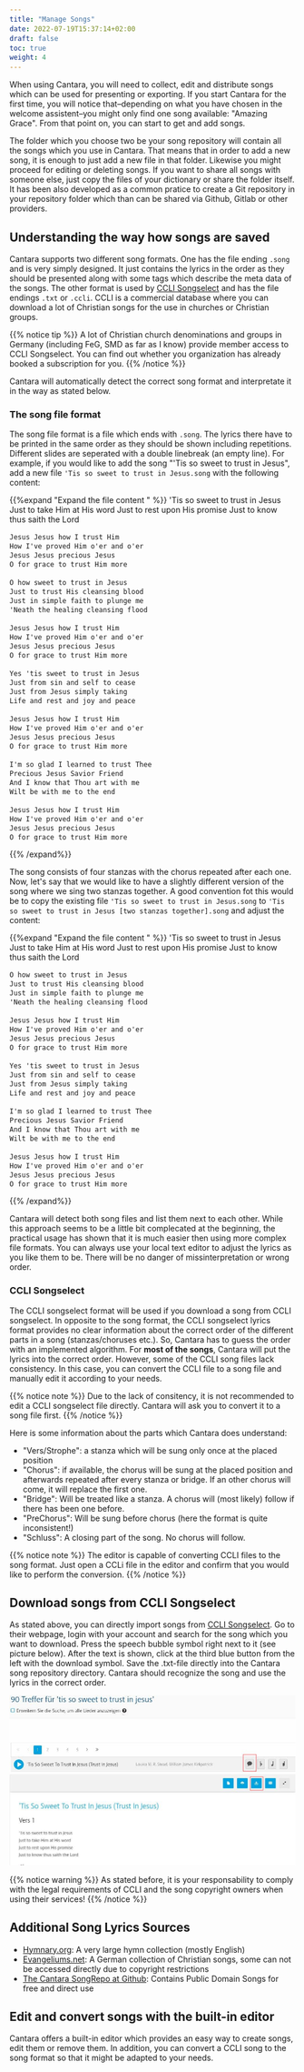 ```yaml
---
title: "Manage Songs"
date: 2022-07-19T15:37:14+02:00
draft: false
toc: true
weight: 4
---
```


When using Cantara, you will need to collect, edit and distribute songs which can be used for presenting or exporting. If you start Cantara for the first time, you will notice that–depending on what you have chosen in the welcome assistent–you might only find one song available: "Amazing Grace". From that point on, you can start to get and add songs.

The folder which you choose two be your song repository will contain all the songs which you use in Cantara. That means that in order to add a new song, it is enough to just add a new file in that folder. Likewise you might proceed for editing or deleting songs. If you want to share all songs with someone else, just copy the files of your dictionary or share the folder itself. 
It has been also developed as a common pratice to create a Git repository in your repository folder which than can be shared via Github, Gitlab or other providers. 

## Understanding the way how songs are saved

Cantara supports two different song formats. One has the file ending `.song` and is very simply designed. It just contains the lyrics in the order as they should be presented along with some tags which describe the meta data of the songs. The other format is used by [CCLI Songselect](https://songselect.ccli.com/) and has the file endings `.txt` or `.ccli`. CCLI is a commercial database where you can download a lot of Christian songs for the use in churches or Christian groups.

{{% notice tip %}}
A lot of Christian church denominations and groups in Germany (including FeG, SMD as far as I know) provide member access to CCLI Songselect. You can find out whether you organization has already booked a subscription for you.
{{% /notice %}}

Cantara will automatically detect the correct song format and interpretate it in the way as stated below.

### The song file format

The song file format is a file which ends with `.song`. The lyrics there have to be printed in the same order as they should be shown including repetitions. Different slides are seperated with a double linebreak (an empty line). For example, if you would like to add the song "'Tis so sweet to trust in Jesus", add a new file `'Tis so sweet to trust in Jesus.song` with the following content:

{{%expand "Expand the file content " %}}
    'Tis so sweet to trust in Jesus
    Just to take Him at His word
    Just to rest upon His promise
    Just to know thus saith the Lord
    
    Jesus Jesus how I trust Him
    How I've proved Him o'er and o'er
    Jesus Jesus precious Jesus
    O for grace to trust Him more
    
    O how sweet to trust in Jesus
    Just to trust His cleansing blood
    Just in simple faith to plunge me
    'Neath the healing cleansing flood
    
    Jesus Jesus how I trust Him
    How I've proved Him o'er and o'er
    Jesus Jesus precious Jesus
    O for grace to trust Him more
    
    Yes 'tis sweet to trust in Jesus
    Just from sin and self to cease
    Just from Jesus simply taking
    Life and rest and joy and peace
    
    Jesus Jesus how I trust Him
    How I've proved Him o'er and o'er
    Jesus Jesus precious Jesus
    O for grace to trust Him more
    
    I'm so glad I learned to trust Thee
    Precious Jesus Savior Friend
    And I know that Thou art with me
    Wilt be with me to the end
    
    Jesus Jesus how I trust Him
    How I've proved Him o'er and o'er
    Jesus Jesus precious Jesus
    O for grace to trust Him more
{{% /expand%}}

The song consists of four stanzas with the chorus repeated after each one. Now, let's say that we would like to have a slightly different version of the song where we sing two stanzas together. A good convention fot this would be to copy the existing file `'Tis so sweet to trust in Jesus.song` to `'Tis so sweet to trust in Jesus [two stanzas together].song` and adjust the content:

{{%expand "Expand the file content " %}}
    'Tis so sweet to trust in Jesus
    Just to take Him at His word
    Just to rest upon His promise
    Just to know thus saith the Lord
    
    O how sweet to trust in Jesus
    Just to trust His cleansing blood
    Just in simple faith to plunge me
    'Neath the healing cleansing flood
    
    Jesus Jesus how I trust Him
    How I've proved Him o'er and o'er
    Jesus Jesus precious Jesus
    O for grace to trust Him more
    
    Yes 'tis sweet to trust in Jesus
    Just from sin and self to cease
    Just from Jesus simply taking
    Life and rest and joy and peace
    
    I'm so glad I learned to trust Thee
    Precious Jesus Savior Friend
    And I know that Thou art with me
    Wilt be with me to the end
    
    Jesus Jesus how I trust Him
    How I've proved Him o'er and o'er
    Jesus Jesus precious Jesus
    O for grace to trust Him more
{{% /expand%}}

Cantara will detect both song files and list them next to each other. While this approach seems to be a little bit complecated at the beginning, the practical usage has shown that it is much easier then using more complex file formats. You can always use your local text editor to adjust the lyrics as you like them to be. There will be no danger of missinterpretation or wrong order.

### CCLI Songselect

The CCLI songselect format will be used if you download a song from CCLI songselect. In opposite to the song format, the CCLI songselect lyrics format provides no clear information about the correct order of the different parts in a song (stanzas/choruses etc.). So, Cantara has to guess the order with an implemented algorithm. For **most of the songs**, Cantara will put the lyrics into the correct order. However, some of the CCLI song files lack consistency. In this case, you can convert the CCLI file to a song file and manually edit it according to your needs. 

{{% notice note %}}
Due to the lack of consitency, it is not recommended to edit a CCLI songselect file directly. Cantara will ask you to convert it to a song file first.
{{% /notice %}}

Here is some information about the parts which Cantara does understand:

  * "Vers/Strophe": a stanza which will be sung only once at the placed position
  * "Chorus": if available, the chorus will be sung at the placed position and afterwards repeated after every stanza or bridge. If an other chorus will come, it will replace the first one.
  * "Bridge": Will be treated like a stanza. A chorus will (most likely) follow if there has been one before.
  * "PreChorus": Will be sung before chorus (here the format is quite inconsistent!)
  * "Schluss": A closing part of the song. No chorus will follow.

{{% notice note %}}
The editor is capable of converting CCLI files to the song format. Just open a CCLi file in the editor and confirm that you would like to perform the conversion.
{{% /notice %}}

## Download songs from CCLI Songselect

As stated above, you can directly import songs from [CCLI Songselect](https://songselect.ccli.com/). Go to their webpage, login with your account and search for the song which you want to download. Press the speech bubble symbol right next to it (see picture below). After the text is shown, click at the third blue button from the left with the download symbol. Save the .txt-file directly into the Cantara song repository directory. Cantara should recognize the song and use the lyrics in the correct order.

![](/images/ccli-results.jpg?width=800) ![](/images/ccli-song-download.jpg?width=800)

{{% notice warning %}}
As stated before, it is your responsability to comply with the legal requirements of CCLI and the song copyright owners when using their services!
{{% /notice %}}

## Additional Song Lyrics Sources

  * [Hymnary.org](https://hymnary.org/): A very large hymn collection (mostly English)
  * [Evangeliums.net](https://www.evangeliums.net/lieder/): A German collection of Christian songs, some can not be accessed directly due to copyright restrictions
  * [The Cantara SongRepo at Github](https://github.com/reckel-jm/cantara_songrepo): Contains Public Domain Songs for free and direct use

## Edit and convert songs with the built-in editor

Cantara offers a built-in editor which provides an easy way to create songs, edit them or remove them. In addition, you can convert a CCLI song to the song format so that it might be adapted to your needs.